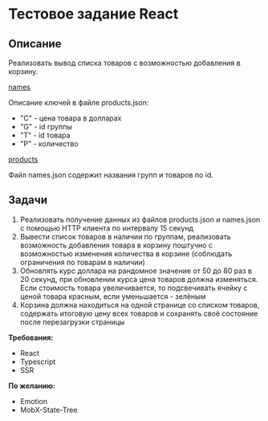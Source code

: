 # Тестовое задание React

## Описание

Реализовать вывод списка товаров с возможностью добавления в корзину.

[names](https://file.notion.so/f/f/ccb287bf-4964-456d-bc13-54d39370288f/03c05415-f6bb-4c22-b5eb-17f135da8593/Untitled.json?id=1b108050-6bba-4ceb-8618-f42747fbb2d0&table=block&spaceId=ccb287bf-4964-456d-bc13-54d39370288f&expirationTimestamp=1702670400000&signature=xeeky9FlfmNOhUm8FW_fZmu8ogb_jkG-bGV4oD8DX6o&downloadName=names.json)

Описание ключей в файле products.json:

- "C" - цена товара в долларах
- "G" - id группы
- "T" - id товара
- "P" - количество

[products](https://file.notion.so/f/f/ccb287bf-4964-456d-bc13-54d39370288f/8843149f-97a7-4a2b-a6be-ca897b9c6627/Untitled.json?id=714a0398-168f-4795-ad04-cab9a1b7f4b2&table=block&spaceId=ccb287bf-4964-456d-bc13-54d39370288f&expirationTimestamp=1702670400000&signature=-YBthAHs_UDWZxfUAMrFd_i6G1Xp_7GKUbGQF57t97Y&downloadName=products.json)

Файл names.json содержит названия групп и товаров по id.

## Задачи

1. Реализовать получение данных из файлов products.json и names.json с помощью HTTP клиента по интервалу 15 секунд
2. Вывести список товаров в наличии по группам, реализовать возможность добавления товара в корзину поштучно с возможностью изменения количества в корзине (соблюдать ограничения по товарам в наличии)
3. Обновлять курс доллара на рандомное значение от 50 до 80 раз в 20 секунд, при обновлении курса цена товаров должна изменяться.
Если стоимость товара увеличивается, то подсвечивать ячейку с ценой товара красным, если уменьшается - зелёным
4. Корзина должна находиться на одной странице со списком товаров, содержать итоговую цену всех товаров и сохранять своё состояние после перезагрузки страницы

**Требования:**

- React
- Typescript
- SSR

**По желанию:**

- Emotion
- MobX-State-Tree
